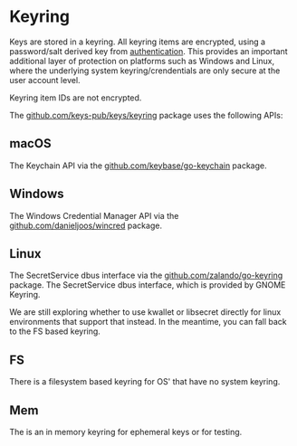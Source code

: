 # Keyring

Keys are stored in a keyring. All keyring items are encrypted, using a password/salt derived key from [authentication](auth.md).
This provides an important additional layer of protection on platforms such as Windows and Linux, where the underlying system keyring/crendentials are only secure at the user account level.

Keyring item IDs are not encrypted.

The [github.com/keys-pub/keys/keyring](https://pkg.go.dev/github.com/keys-pub/keys/keyring) package uses the following APIs:

## macOS

The Keychain API via the [github.com/keybase/go-keychain](https://github.com/keybase/go-keychain) package.

## Windows

The Windows Credential Manager API via the [github.com/danieljoos/wincred](https://github.com/danieljoos/wincred) package.

## Linux

The SecretService dbus interface via the [github.com/zalando/go-keyring](github.com/zalando/go-keyring)
package. The SecretService dbus interface, which is provided by GNOME Keyring.

We are still exploring whether to use kwallet or libsecret directly for linux environments that support that instead.
In the meantime, you can fall back to the FS based keyring.

## FS

There is a filesystem based keyring for OS' that have no system keyring.

## Mem

The is an in memory keyring for ephemeral keys or for testing.

